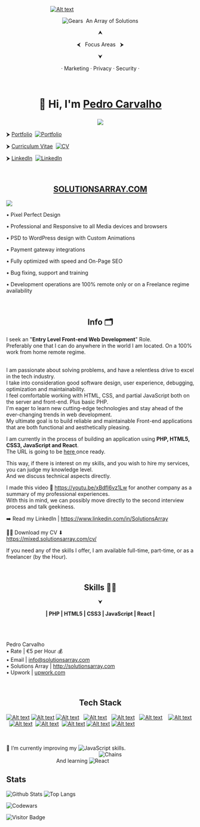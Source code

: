 &nbsp;&nbsp;&nbsp;&nbsp;&nbsp;&nbsp;&nbsp;&nbsp;&nbsp;&nbsp;&nbsp;&nbsp;&nbsp;&nbsp;&nbsp;&nbsp;&nbsp;&nbsp;&nbsp;&nbsp;&nbsp;&nbsp;&nbsp;&nbsp;&nbsp;&nbsp;&nbsp;&nbsp;&nbsp;&nbsp;[![Alt text](http://mixed.solutionsarray.com/wp-content/uploads/2023/10/SolutionsArray1.com_.png)](https://solutionsarray.com/)

<p align="center"><img src="http://mixed.solutionsarray.com/wp-content/uploads/2024/01/gears1.png" alt="Gears">&nbsp; An Array of Solutions</p>
<p align="center">⮝</p>
<p align="center">⮜ &nbsp; Focus Areas &nbsp; ⮞</p>
<p align="center">⮟</p>
<p align="center"> · Marketing · Privacy · Security · </p>



 <!-- <p align="center">A Digital Marketing Company</p>< | Based in Portugal </p> -->

<br>
<h1 align="center">👋 Hi, I'm <a href="https://www.linkedin.com/in/solutionsarray/" target="_blank"> Pedro Carvalho </a></h1> 
<h3 align="center"> <img src="https://readme-typing-svg.herokuapp.com?color=0357F7&lines=Web+Developer+from+Portugal+%3A)" /> </h3>

<p>⮞ <a href="https://solutionsarray.com/portfolio/">Portfolio</a>&nbsp; <a href="http://solutionsarray.com/portfolio"><img src="http://mixed.solutionsarray.com/wp-content/uploads/2023/11/5portfolio.png" alt="Portfolio"></a></p>
<p>⮞ <a href="https://mixed.solutionsarray.com/cv/">Curriculum Vitae</a>&nbsp; <a href="https://mixed.solutionsarray.com/wp-content/uploads/2024/01/Pedro-Carvalho.pdf"><img src="http://mixed.solutionsarray.com/wp-content/uploads/2023/11/6Curriculum-Vitae.png" alt="CV"></a></p>
<p>⮞ <a href="https://www.linkedin.com/in/solutionsarray/">LinkedIn</a>&nbsp; <a href="https://www.linkedin.com/in/SolutionsArray/"><img src="https://img.shields.io/badge/linkedin-%230077B5.svg?style=for-the-badge&amp;logo=linkedin&amp;logoColor=white" alt="LinkedIn"></a></p>

<br>
<h2 align="center"><a href="https://solutionsarray.com/portfolio/">SOLUTIONSARRAY.COM</a></h2>
<p><a href="https://solutionsarray.com/portfolio/"><img src="http://mixed.solutionsarray.com/wp-content/uploads/2023/09/SolutionsArray_Homepage.png"></a></p>

• Pixel Perfect Design</p>
• Professional and Responsive to all Media devices and browsers</p>
• PSD to WordPress design with Custom Animations</p>
• Payment gateway integrations</p>
• Fully optimized with speed and On-Page SEO</p>
• Bug fixing, support and training</p>
• Development operations are 100% remote only or on a Freelance regime availability</p>

<br>
<h2 align="center"> Info 🗂️ </h2>
I seek an "<b>Entry Level Front-end Web Development</b>" Role.
<br>Preferably one that I can do anywhere in the world I am located. On a 100% work from home remote regime.

<br>I am passionate about solving problems, and have a relentless drive to excel in the tech industry.
<br>I take into consideration good software design, user experience, debugging, optimization and maintainability. 
<br>I feel comfortable working with HTML, CSS, and partial JavaScript both on the server and front-end. Plus basic PHP. 
<br>I'm eager to learn new cutting-edge technologies and stay ahead of the ever-changing trends in web development. 
<br>My ultimate goal is to build reliable and maintainable Front-end applications that are both functional and aesthetically pleasing.

I am currently in the process of building an application using <b>PHP, HTML5, CSS3, JavaScript and React</b>. 
<br>The URL is going to be <a href="#"> here </a> once ready. 

This way, if there is interest on my skills, and you wish to hire my services, you can judge my knowledge level. 
<br>And we discuss technical aspects directly.

I made this video 🎥  https://youtu.be/xBdfI6vz1Lw  for another company as a summary of my professional experiences. 
<br>With this in mind, we can possibly move directly to the second interview process and talk geekiness.

➡️ Read my LinkedIn | https://www.linkedin.com/in/SolutionsArray

👨‍💼 Download my CV ⬇
<br>https://mixed.solutionsarray.com/cv/

If you need any of the skills I offer, I am available full-time, part-time, or as a freelancer (by the Hour).

<br>
<h2 align="center"> Skills 🧑‍🔧 </h2>

<p align="center">⮟</p>
<p align="center"><b>| PHP | HTML5 | CSS3 | JavaScript | React |</b></p>

<!-- <p align="center"><b>| Portuguese | English |</center></b></p> -->

<!--<br><br>
This is what I guarantee:
<br>✅ Fast response time and excellent communication skills.
<br>✅ Great Value Services.
<br>✅ Wide Spectrum Of Skills & Experience.-->


<br><br><br>Pedro Carvalho
<br>• Rate | €5 per Hour 💰
<br>• Email | info@solutionsarray.com
<br>• Solutions Array | http://solutionsarray.com
<br>• Upwork | <a href="https://www.upwork.com/freelancers/~01fffa4af07a0652d8?viewMode=1">upwork.com</a>

<br>
<h2 align="center">Tech Stack</h2>

[![Alt text](http://mixed.solutionsarray.com/wp-content/uploads/2023/08/php.jpg)](https://www.php.net/)
[![Alt text](http://mixed.solutionsarray.com/wp-content/uploads/2023/08/Laravel.png)](https://laravel.com/)
[![Alt text](http://mixed.solutionsarray.com/wp-content/uploads/2023/08/JavaScript.png)](https://en.wikipedia.org/wiki/JavaScript)
&nbsp;&nbsp;[![Alt text](http://mixed.solutionsarray.com/wp-content/uploads/2023/08/Node.js.png)](https://nodejs.org/en)
&nbsp;&nbsp;[![Alt text](http://mixed.solutionsarray.com/wp-content/uploads/2023/11/react1.png)](https://react.dev/)
&nbsp;&nbsp;[![Alt text](http://mixed.solutionsarray.com/wp-content/uploads/2023/11/Nextjs-logo.svg_.png)](https://nextjs.org/)
&nbsp;&nbsp;&nbsp;[![Alt text](http://mixed.solutionsarray.com/wp-content/uploads/2023/09/5small_PostgreSQL.png)](https://www.postgresql.org/)
&nbsp;&nbsp;[![Alt text](http://mixed.solutionsarray.com/wp-content/uploads/2023/09/small_Nginx.png)](https://nginx.org/en/)
&nbsp;[![Alt text](http://mixed.solutionsarray.com/wp-content/uploads/2023/08/small_git.png)](https://git-scm.com/)
&nbsp;[![Alt text](http://mixed.solutionsarray.com/wp-content/uploads/2023/08/small_docker.webp)](https://www.docker.com/)
[![Alt text](http://mixed.solutionsarray.com/wp-content/uploads/2023/08/small_podman.png)](https://podman.io/)
[![Alt text](https://img.shields.io/badge/kubernetes-white?style=for-the-badge&logo=kubernetes)](https://kubernetes.io/)
<br><br><br>
<!-- [![Alt text](http://mixed.solutionsarray.com/wp-content/uploads/2023/08/portugal-flag-icon-32.png)](https://en.wikipedia.org/wiki/Portuguese_language)&nbsp;C2 &nbsp;
[![Alt text](http://mixed.solutionsarray.com/wp-content/uploads/2023/08/united-states-of-america-flag-3d-icon-32.png)](https://en.wikipedia.org/wiki/American_English)&nbsp;C1 &nbsp;
[![Alt text](http://mixed.solutionsarray.com/wp-content/uploads/2023/08/spain-flag-icon-32.png)](https://en.wikipedia.org/wiki/Spanish_language)&nbsp;B2 
<br><br> -->  
🫡 I’m currently improving my ![JavaScript](https://img.shields.io/badge/-JavaScript-black?style=flat-square&logo=javascript) skills.
<br>&nbsp;&nbsp;&nbsp;&nbsp;&nbsp;&nbsp;&nbsp;&nbsp;&nbsp;&nbsp;&nbsp;&nbsp;&nbsp;&nbsp;&nbsp;&nbsp;&nbsp;&nbsp;&nbsp;&nbsp;&nbsp;&nbsp;&nbsp;&nbsp;&nbsp;&nbsp;&nbsp;&nbsp;&nbsp;&nbsp;&nbsp;&nbsp;&nbsp;&nbsp;&nbsp;&nbsp;&nbsp;&nbsp;&nbsp;&nbsp;&nbsp;&nbsp;&nbsp;&nbsp;&nbsp;&nbsp;&nbsp;&nbsp;&nbsp;&nbsp;&nbsp;&nbsp;&nbsp;&nbsp;&nbsp;&nbsp;&nbsp;&nbsp;&nbsp;&nbsp;&nbsp;&nbsp;&nbsp;<img src="http://mixed.solutionsarray.com/wp-content/uploads/2023/11/30_chains.png" alt="Chains">
<br>&nbsp;&nbsp;&nbsp;&nbsp;&nbsp;&nbsp;&nbsp;&nbsp;&nbsp;&nbsp;&nbsp;&nbsp;&nbsp;&nbsp;&nbsp;&nbsp;&nbsp;&nbsp;&nbsp;&nbsp;&nbsp;&nbsp;&nbsp;&nbsp;&nbsp;&nbsp;&nbsp;&nbsp;&nbsp;&nbsp;&nbsp;&nbsp;&nbsp; And learning ![React](https://img.shields.io/badge/-React-black?style=flat-square&logo=react) 






## Stats

![Github Stats](https://github-readme-stats.vercel.app/api?username=pedro-su&count_private=true&show_icons=true&include_all_commits=true&theme=prussian&layout=compact)
![Top Langs](https://github-readme-stats.vercel.app/api/top-langs/?username=pedro-su&hide=TeX&layout=compact&theme=prussian)

![Codewars](https://github.r2v.ch/codewars?user=pedcar)

![Visitor Badge](https://visitor-badge.laobi.icu/badge?page_id=pedrocarvalho)

<!--
**pedrocarvalho/pedrocarvalho** is a ✨ _special_ ✨ repository because its `README.md` (this file) appears on your GitHub profile.

Here are some ideas to get you started:

- 🔭 I’m currently working on ...
- 🌱 I’m currently learning ...
- 👯 I’m looking to collaborate on ...
- 🤔 I’m looking for help with ...
- 💬 Ask me about ...
- 📫 How to reach me: ...
- 😄 Pronouns: ...
- ⚡ Fun fact: ...
-->





